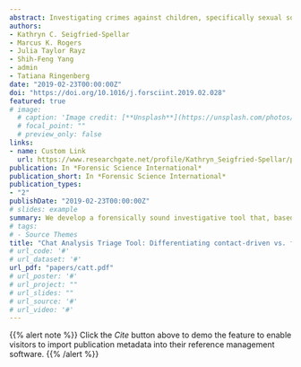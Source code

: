```yaml
---
abstract: Investigating crimes against children, specifically sexual solicitations, are complicated because not all offenders are contact-driven, meaning they want to meet the minor for sex in the physical world; instead, some offenders are fantasy-driven, in that they are more interested in cybersex and role-play. In addition, the sheer volume of cases involving the online sexual solicitation of minors makes it difficult for law enforcement to determine whether an offender is contact-driven vs. fantasy-driven. However, research shows that there are language-based differences between minors and contact-driven offenders vs. fantasy driven-offenders. Thus, we developed the Chat Analysis Triage Tool (CATT), a forensically sound investigative tool that, based on natural language processing methods, analyzes and compares chats between minors and contact-driven vs. non-contract driven offenders. Using an SVM classifier, we were successful in differentiating the classes based on character trigrams. In a matter of seconds, the existing algorithms provide an identification of an offender’s risk level based on the likelihood of contact offending as inferred from the model, which assists law enforcement in their ability to triage and prioritize cases involving the sexual solicitation of minors.
authors:
- Kathryn C. Seigfried-Spellar
- Marcus K. Rogers
- Julia Taylor Rayz
- Shih-Feng Yang
- admin 
- Tatiana Ringenberg
date: "2019-02-23T00:00:00Z"
doi: "https://doi.org/10.1016/j.forsciint.2019.02.028"
featured: true
# image:
  # caption: 'Image credit: [**Unsplash**](https://unsplash.com/photos/pLCdAaMFLTE)'
  # focal_point: ""
  # preview_only: false
links:
- name: Custom Link
  url: https://www.researchgate.net/profile/Kathryn_Seigfried-Spellar/publication/331307240_Chat_Analysis_Triage_Tool_Differentiating_Contact-Driven_vs_Fantasy-Driven_Child_Sex_Offenders/links/5c87ea7b299bf14e7e78191f/Chat-Analysis-Triage-Tool-Differentiating-Contact-Driven-vs-Fantasy-Driven-Child-Sex-Offenders.pdf
publication: In *Forensic Science International*
publication_short: In *Forensic Science International*
publication_types:
- "2"
publishDate: "2019-02-23T00:00:00Z"
# slides: example
summary: We develop a forensically sound investigative tool that, based on natural language processing methods, analyzes and compares chats between minors and contact-driven vs. non-contract driven offenders.
# tags:
# - Source Themes
title: "Chat Analysis Triage Tool: Differentiating contact-driven vs. fantasy-driven child sex offenders"
# url_code: '#'
# url_dataset: '#'
url_pdf: "papers/catt.pdf"
# url_poster: '#'
# url_project: ""
# url_slides: ""
# url_source: '#'
# url_video: '#'
---
```


{{% alert note %}}
Click the *Cite* button above to demo the feature to enable visitors to import publication metadata into their reference management software.
{{% /alert %}}

